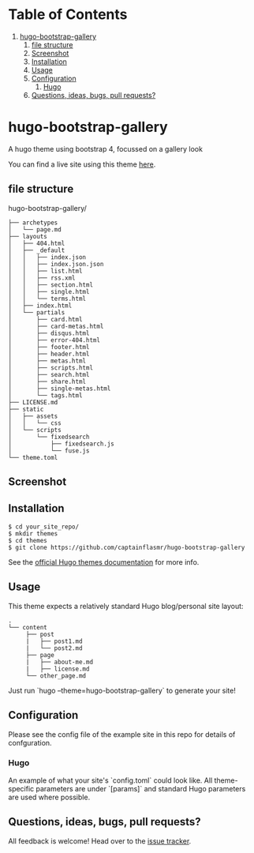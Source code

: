
# Table of Contents

1.  [hugo-bootstrap-gallery](#org1d38330)
    1.  [file structure](#org4ea9e2a)
    2.  [Screenshot](#orgfc6054f)
    3.  [Installation](#orgc63aa9b)
    4.  [Usage](#org11b3d66)
    5.  [Configuration](#org133767a)
        1.  [Hugo](#orgf4e2ade)
    6.  [Questions, ideas, bugs, pull requests?](#org8d38ffe)



<a id="org1d38330"></a>

# hugo-bootstrap-gallery

A hugo theme using bootstrap 4, focussed on a gallery look

You can find a live site using this theme [here](<http://emacs.dyerdwelling.family/>).


<a id="org4ea9e2a"></a>

## file structure

hugo-bootstrap-gallery/

    ├── archetypes
    │   └── page.md
    ├── layouts
    │   ├── 404.html
    │   ├── _default
    │   │   ├── index.json
    │   │   ├── index.json.json
    │   │   ├── list.html
    │   │   ├── rss.xml
    │   │   ├── section.html
    │   │   ├── single.html
    │   │   └── terms.html
    │   ├── index.html
    │   └── partials
    │       ├── card.html
    │       ├── card-metas.html
    │       ├── disqus.html
    │       ├── error-404.html
    │       ├── footer.html
    │       ├── header.html
    │       ├── metas.html
    │       ├── scripts.html
    │       ├── search.html
    │       ├── share.html
    │       ├── single-metas.html
    │       └── tags.html
    ├── LICENSE.md
    ├── static
    │   ├── assets
    │   │   └── css
    │   └── scripts
    │       └── fixedsearch
    │           ├── fixedsearch.js
    │           └── fuse.js
    └── theme.toml


<a id="orgfc6054f"></a>

## Screenshot


<a id="orgc63aa9b"></a>

## Installation

    $ cd your_site_repo/
    $ mkdir themes
    $ cd themes
    $ git clone https://github.com/captainflasmr/hugo-bootstrap-gallery

See the [official Hugo themes documentation](<http://gohugo.io/themes/installing>) for more info.


<a id="org11b3d66"></a>

## Usage

This theme expects a relatively standard Hugo blog/personal site layout:

    .
    └── content
    	 ├── post
    	 |   ├── post1.md
    	 |   └── post2.md
    	 ├── page
    	 |   ├── about-me.md
    	 |   ├── license.md
    	 └── other_page.md

Just run \`hugo &#x2013;theme=hugo-bootstrap-gallery\` to generate your site!


<a id="org133767a"></a>

## Configuration

Please see the config file of the example site in this repo for details of confguration.


<a id="orgf4e2ade"></a>

### Hugo

An example of what your site's \`config.toml\` could look like. All theme-specific parameters are under \`[params]\` and standard Hugo parameters are used where possible.


<a id="org8d38ffe"></a>

## Questions, ideas, bugs, pull requests?

All feedback is welcome! Head over to the [issue tracker](<https://github.com/captainflasmr/hugo-bootstrap-gallery/issues>).
